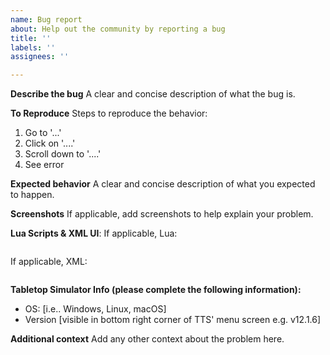 ```yaml
---
name: Bug report
about: Help out the community by reporting a bug
title: ''
labels: ''
assignees: ''

---
```


**Describe the bug**
A clear and concise description of what the bug is.

**To Reproduce**
Steps to reproduce the behavior:
1. Go to '...'
2. Click on '....'
3. Scroll down to '....'
4. See error

**Expected behavior**
A clear and concise description of what you expected to happen.

**Screenshots**
If applicable, add screenshots to help explain your problem.

**Lua Scripts & XML UI**:
If applicable, Lua:

```lua
```

If applicable, XML:
```xml
```

**Tabletop Simulator Info (please complete the following information):**
 - OS: [i.e.. Windows, Linux, macOS]
 - Version [visible in bottom right corner of TTS' menu screen e.g. v12.1.6]

**Additional context**
Add any other context about the problem here.
